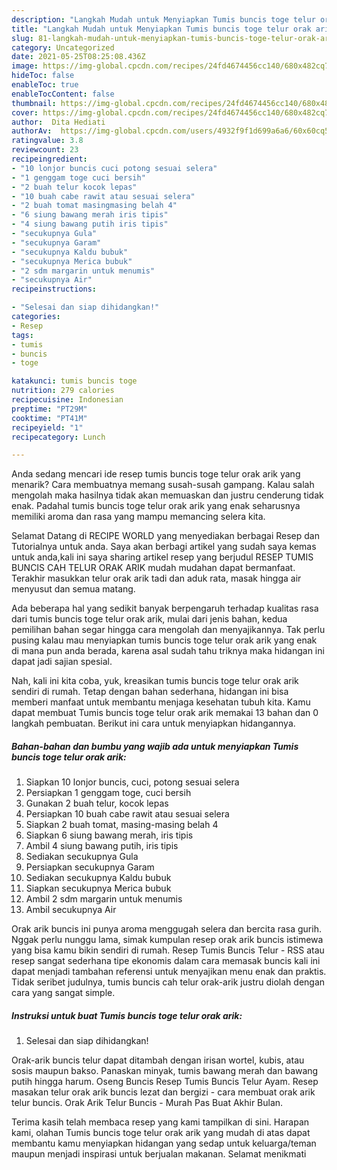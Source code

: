 ```yaml
---
description: "Langkah Mudah untuk Menyiapkan Tumis buncis toge telur orak arik yang Lezat Sekali"
title: "Langkah Mudah untuk Menyiapkan Tumis buncis toge telur orak arik yang Lezat Sekali"
slug: 81-langkah-mudah-untuk-menyiapkan-tumis-buncis-toge-telur-orak-arik-yang-lezat-sekali
category: Uncategorized
date: 2021-05-25T08:25:08.436Z
image: https://img-global.cpcdn.com/recipes/24fd4674456cc140/680x482cq70/tumis-buncis-toge-telur-orak-arik-foto-resep-utama.jpg
hideToc: false
enableToc: true
enableTocContent: false
thumbnail: https://img-global.cpcdn.com/recipes/24fd4674456cc140/680x482cq70/tumis-buncis-toge-telur-orak-arik-foto-resep-utama.jpg
cover: https://img-global.cpcdn.com/recipes/24fd4674456cc140/680x482cq70/tumis-buncis-toge-telur-orak-arik-foto-resep-utama.jpg
author:  Dita Hediati
authorAv:  https://img-global.cpcdn.com/users/4932f9f1d699a6a6/60x60cq50/avatar.jpg
ratingvalue: 3.8
reviewcount: 23
recipeingredient:
- "10 lonjor buncis cuci potong sesuai selera"
- "1 genggam toge cuci bersih"
- "2 buah telur kocok lepas"
- "10 buah cabe rawit atau sesuai selera"
- "2 buah tomat masingmasing belah 4"
- "6 siung bawang merah iris tipis"
- "4 siung bawang putih iris tipis"
- "secukupnya Gula"
- "secukupnya Garam"
- "secukupnya Kaldu bubuk"
- "secukupnya Merica bubuk"
- "2 sdm margarin untuk menumis"
- "secukupnya Air"
recipeinstructions:

- "Selesai dan siap dihidangkan!"
categories:
- Resep
tags:
- tumis
- buncis
- toge

katakunci: tumis buncis toge 
nutrition: 279 calories
recipecuisine: Indonesian
preptime: "PT29M"
cooktime: "PT41M"
recipeyield: "1"
recipecategory: Lunch

---
```



Anda sedang mencari ide resep tumis buncis toge telur orak arik yang menarik? Cara membuatnya memang susah-susah gampang. Kalau salah mengolah maka hasilnya tidak akan memuaskan dan justru cenderung tidak enak. Padahal tumis buncis toge telur orak arik yang enak seharusnya memiliki aroma dan rasa yang mampu memancing selera kita.


Selamat Datang di RECIPE WORLD yang menyediakan berbagai Resep dan Tutorialnya untuk anda. Saya akan berbagi artikel yang sudah saya kemas untuk anda,kali ini saya sharing artikel resep yang berjudul RESEP TUMIS BUNCIS CAH TELUR ORAK ARIK mudah mudahan dapat bermanfaat. Terakhir masukkan telur orak arik tadi dan aduk rata, masak hingga air menyusut dan semua matang.

Ada beberapa hal yang sedikit banyak berpengaruh terhadap kualitas rasa dari tumis buncis toge telur orak arik, mulai dari jenis bahan, kedua pemilihan bahan segar hingga cara mengolah dan menyajikannya. Tak perlu pusing kalau mau menyiapkan tumis buncis toge telur orak arik yang enak di mana pun anda berada, karena asal sudah tahu triknya maka hidangan ini dapat jadi sajian spesial.


Nah, kali ini kita coba, yuk, kreasikan tumis buncis toge telur orak arik sendiri di rumah. Tetap dengan bahan sederhana, hidangan ini bisa memberi manfaat untuk membantu menjaga kesehatan tubuh kita. Kamu dapat membuat Tumis buncis toge telur orak arik memakai 13 bahan dan 0 langkah pembuatan. Berikut ini cara untuk menyiapkan hidangannya.

<!--inarticleads1-->

##### Bahan-bahan dan bumbu yang wajib ada untuk menyiapkan Tumis buncis toge telur orak arik:

1. Siapkan 10 lonjor buncis, cuci, potong sesuai selera
1. Persiapkan 1 genggam toge, cuci bersih
1. Gunakan 2 buah telur, kocok lepas
1. Persiapkan 10 buah cabe rawit atau sesuai selera
1. Siapkan 2 buah tomat, masing-masing belah 4
1. Siapkan 6 siung bawang merah, iris tipis
1. Ambil 4 siung bawang putih, iris tipis
1. Sediakan secukupnya Gula
1. Persiapkan secukupnya Garam
1. Sediakan secukupnya Kaldu bubuk
1. Siapkan secukupnya Merica bubuk
1. Ambil 2 sdm margarin untuk menumis
1. Ambil secukupnya Air


Orak arik buncis ini punya aroma menggugah selera dan bercita rasa gurih. Nggak perlu nunggu lama, simak kumpulan resep orak arik buncis istimewa yang bisa kamu bikin sendiri di rumah. Resep Tumis Buncis Telur - RSS atau resep sangat sederhana tipe ekonomis dalam cara memasak buncis kali ini dapat menjadi tambahan referensi untuk menyajikan menu enak dan praktis. Tidak seribet judulnya, tumis buncis cah telur orak-arik justru diolah dengan cara yang sangat simple. 

<!--inarticleads2-->

##### Instruksi untuk buat Tumis buncis toge telur orak arik:


1. Selesai dan siap dihidangkan!

Orak-arik buncis telur dapat ditambah dengan irisan wortel, kubis, atau sosis maupun bakso. Panaskan minyak, tumis bawang merah dan bawang putih hingga harum. Oseng Buncis Resep Tumis Buncis Telur Ayam. Resep masakan telur orak arik buncis lezat dan bergizi - cara membuat orak arik telur buncis. Orak Arik Telur Buncis - Murah Pas Buat Akhir Bulan. 

Terima kasih telah membaca resep yang kami tampilkan di sini. Harapan kami, olahan Tumis buncis toge telur orak arik yang mudah di atas dapat membantu kamu menyiapkan hidangan yang sedap untuk keluarga/teman maupun menjadi inspirasi untuk berjualan makanan. Selamat menikmati
